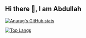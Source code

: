 ## Hi there 👋, I am Abdullah

[![Anurag's GitHub stats](https://github-readme-stats.vercel.app/api?username=abdullahalakbarli&show_icons=true)](https://github.com/abdullahalakbarli/github-readme-stats)

[![Top Langs](https://github-readme-stats.vercel.app/api/top-langs/?username=abdullahalakbarli&layout=pie)](https://github.com/abdullahalakbarli/github-readme-stats)
